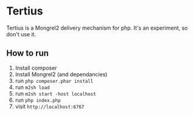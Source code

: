 # Tertius

Tertius is a Mongrel2 delivery mechanism for php. It's an experiment, so don't use it.

## How to run

1. Install composer
2. Install Mongrel2 (and dependancies)
3. run `php composer.phar install`
4. run `m2sh load`
5. run `m2sh start -host localhost`
6. run `php index.php`
7. visit `http://localhost:6767`
